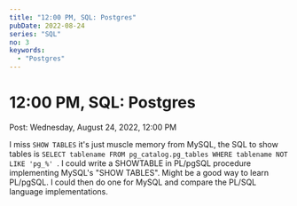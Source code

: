 ```yaml
---
title: "12:00 PM, SQL: Postgres"
pubDate: 2022-08-24
series: "SQL"
no: 3
keywords:
  - "Postgres"
---
```


# 12:00 PM, SQL: Postgres

Post: Wednesday, August 24, 2022, 12:00 PM

I miss `SHOW TABLES` it's just muscle memory from MySQL, the SQL to show tables is `SELECT tablename FROM pg_catalog.pg_tables WHERE tablename NOT LIKE 'pg_%'
`. I could write a SHOWTABLE in PL/pgSQL procedure implementing MySQL's "SHOW TABLES". Might be a good way to learn PL/pgSQL. I could then do one for MySQL and compare the PL/SQL language implementations.

